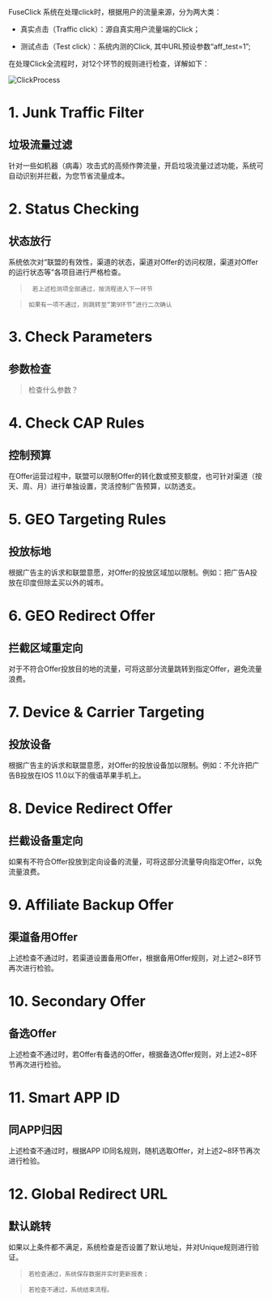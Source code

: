 FuseClick 系统在处理click时，根据用户的流量来源，分为两大类：

- 真实点击（Traffic click）：源自真实用户流量端的Click；

- 测试点击（Test click）：系统内测的Click, 其中URL预设参数“aff_test=1”;

在处理Click全流程时，对12个环节的规则进行检查，详解如下：

![ClickProcess](./image/ClickProcessOfFuseClick.jpg)

# 1. 	Junk Traffic Filter #
## 垃圾流量过滤 ##
针对一些如机器（病毒）攻击式的高频作弊流量，开启垃圾流量过滤功能，系统可自动识别并拦截，为您节省流量成本。

# 2. 	Status Checking #
## 状态放行 ##
系统依次对“联盟的有效性，渠道的状态，渠道对Offer的访问权限，渠道对Offer的运行状态等”各项目进行严格检查。
>` 若上述检测项全部通过，按流程进入下一环节`

> `如果有一项不通过，则跳转至“第9环节”进行二次确认`

# 3. 	Check Parameters #
## 参数检查 ##
> 检查什么参数？

# 4. 	Check CAP Rules #
## 控制预算 ##
在Offer运营过程中，联盟可以限制Offer的转化数或预支额度，也可针对渠道（按天、周、月）进行单独设置，灵活控制广告预算，以防透支。

# 5. 	GEO Targeting Rules #
## 投放标地 ##
根据广告主的诉求和联盟意愿，对Offer的投放区域加以限制。例如：把广告A投放在印度但除孟买以外的城市。

# 6. 	GEO Redirect Offer #
## 拦截区域重定向 ##
对于不符合Offer投放目的地的流量，可将这部分流量跳转到指定Offer，避免流量浪费。

# 7. 	Device & Carrier Targeting #
## 投放设备 ##
根据广告主的诉求和联盟意愿，对Offer的投放设备加以限制。例如：不允许把广告B投放在IOS 11.0以下的俄语苹果手机上。

# 8. 	Device Redirect Offer #
## 拦截设备重定向 ##
如果有不符合Offer投放到定向设备的流量，可将这部分流量导向指定Offer，以免流量浪费。

# 9. 	Affiliate Backup Offer #
## 渠道备用Offer ##
上述检查不通过时，若渠道设置备用Offer，根据备用Offer规则，对上述2~8环节再次进行检验。


# 10. 	Secondary Offer #
## 备选Offer ##
上述检查不通过时，若Offer有备选的Offer，根据备选Offer规则，对上述2~8环节再次进行检验。

# 11. 	Smart APP ID #
## 同APP归因 ##
上述检查不通过时，根据APP ID同名规则，随机选取Offer，对上述2~8环节再次进行检验。

# 12. 	Global Redirect URL #
## 默认跳转 ##
如果以上条件都不满足，系统检查是否设置了默认地址，并对Unique规则进行验证。

> `若检查通过，系统保存数据并实时更新报表；`

> `若检查不通过，系统结束流程。`
